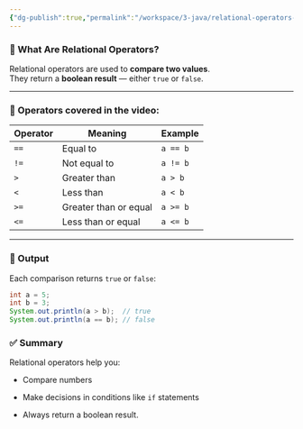 ```yaml
---
{"dg-publish":true,"permalink":"/workspace/3-java/relational-operators-in-java/","noteIcon":""}
---
```


### 📌 What Are Relational Operators?

Relational operators are used to **compare two values**.  
They return a **boolean result** — either `true` or `false`.

---

### 🧪 Operators covered in the video:

|Operator|Meaning|Example|
|---|---|---|
|`==`|Equal to|`a == b`|
|`!=`|Not equal to|`a != b`|
|`>`|Greater than|`a > b`|
|`<`|Less than|`a < b`|
|`>=`|Greater than or equal|`a >= b`|
|`<=`|Less than or equal|`a <= b`|

---

### 🎯 Output

Each comparison returns `true` or `false`:
```java
int a = 5;
int b = 3;
System.out.println(a > b);  // true
System.out.println(a == b); // false
```
### ✅ Summary

Relational operators help you:

- Compare numbers
    
- Make decisions in conditions like `if` statements
    
- Always return a boolean result.